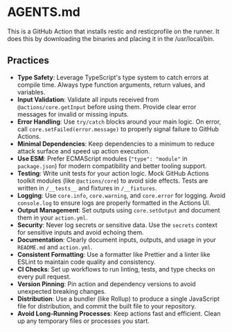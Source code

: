 # AGENTS.md

This is a GitHub Action that installs restic and resticprofile on the runner. It does this by downloading the binaries and placing it in the /usr/local/bin.

## Practices

- **Type Safety**: Leverage TypeScript's type system to catch errors at compile time. Always type function arguments, return values, and variables.
- **Input Validation**: Validate all inputs received from `@actions/core.getInput` before using them. Provide clear error messages for invalid or missing inputs.
- **Error Handling**: Use `try/catch` blocks around your main logic. On error, call `core.setFailed(error.message)` to properly signal failure to GitHub Actions.
- **Minimal Dependencies**: Keep dependencies to a minimum to reduce attack surface and speed up action execution.
- **Use ESM**: Prefer ECMAScript modules (`"type": "module"` in `package.json`) for modern compatibility and better tooling support.
- **Testing**: Write unit tests for your action logic. Mock GitHub Actions toolkit modules (like `@actions/core`) to avoid side effects. Tests are written in `/__tests__` and fixtures in `/__fixtures`.
- **Logging**: Use `core.info`, `core.warning`, and `core.error` for logging. Avoid `console.log` to ensure logs are properly formatted in the Actions UI.
- **Output Management**: Set outputs using `core.setOutput` and document them in your `action.yml`.
- **Security**: Never log secrets or sensitive data. Use the `secrets` context for sensitive inputs and avoid echoing them.
- **Documentation**: Clearly document inputs, outputs, and usage in your `README.md` and `action.yml`.
- **Consistent Formatting**: Use a formatter like Prettier and a linter like ESLint to maintain code quality and consistency.
- **CI Checks**: Set up workflows to run linting, tests, and type checks on every pull request.
- **Version Pinning**: Pin action and dependency versions to avoid unexpected breaking changes.
- **Distribution**: Use a bundler (like Rollup) to produce a single JavaScript file for distribution, and commit the built file to your repository.
- **Avoid Long-Running Processes**: Keep actions fast and efficient. Clean up any temporary files or processes you start.

